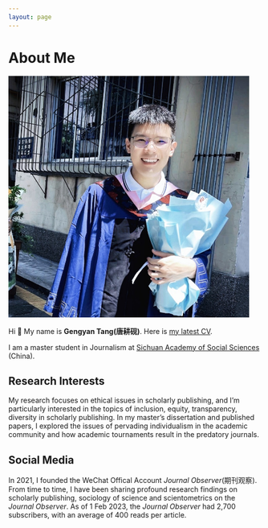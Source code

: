 ```yaml
---
layout: page
---
```


# About Me

<img src="1664867172379.jpg" class="floatpic" width="480" height="480">

Hi 👋 My name is **Gengyan Tang(唐耕砚)**. Here is [my latest CV](CV-Gengyan.pdf).

I am a master student in Journalism at [Sichuan Academy of Social Sciences](http://www.sass.cn/) (China).

## Research Interests

My research focuses on ethical issues in scholarly publishing, and I’m particularly interested in the topics of inclusion, equity, transparency, diversity in scholarly publishing. In my master’s dissertation and published papers, I explored the issues of pervading individualism in the academic community and how academic tournaments result in the predatory journals.

## Social Media

In 2021, I founded the WeChat Offical Account *Journal Observer*(期刊观察). From time to time, I have been sharing profound research findings on scholarly publishing, sociology of science and scientometrics on the *Journal Observer*. As of 1 Feb 2023, the *Journal Observer* had 2,700 subscribers, with an average of 400 reads per article.
